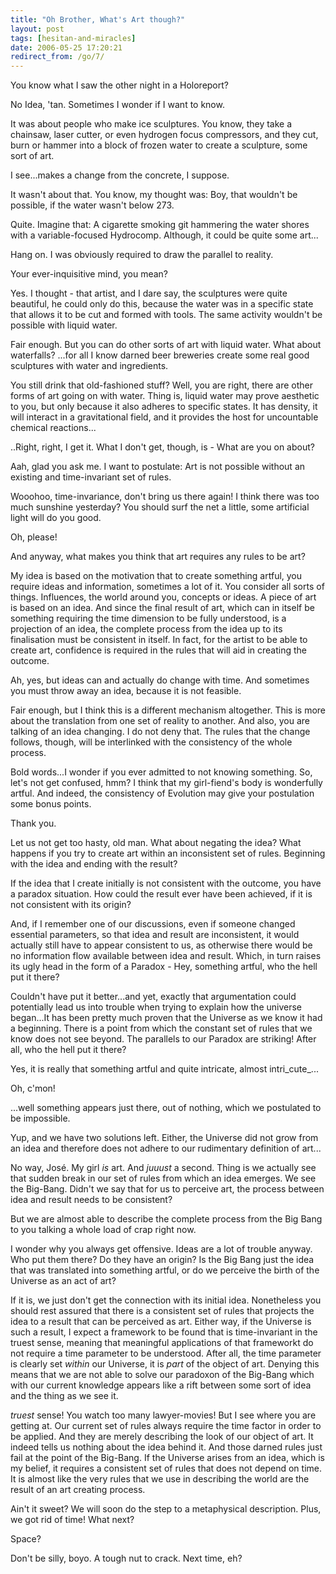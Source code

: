 ```yaml
---
title: "Oh Brother, What's Art though?"
layout: post
tags: [hesitan-and-miracles]
date: 2006-05-25 17:20:21
redirect_from: /go/7/
---
```


      

You know what I saw the other night in a Holoreport?

No Idea, &#39;tan. Sometimes I wonder if I want to know.

It was about people who make ice sculptures. You know, they take a chainsaw,          laser cutter, or even hydrogen focus compressors, and they cut, burn or          hammer into a block of frozen water to create a sculpture, some sort of          art.

I see...makes a change from the concrete, I suppose.

It wasn&#39;t about that. You know, my thought was: Boy, that wouldn&#39;t be          possible, if the water wasn&#39;t below 273.

Quite. Imagine that: A cigarette smoking git hammering the water shores          with a variable-focused Hydrocomp. Although, it could be quite some art...

Hang on. I was obviously required to draw the parallel to reality.

Your ever-inquisitive mind, you mean?

Yes. I thought - that artist, and I dare say, the sculptures were quite          beautiful, he could only do this, because the water was in a specific          state that allows it to be cut and formed with tools. The same activity          wouldn&#39;t be possible with liquid water.

Fair enough. But you can do other sorts of art with liquid water. What          about waterfalls? ...for all I know darned beer breweries create some          real good sculptures with water and ingredients.

You still drink that old-fashioned stuff? Well, you are right, there          are other forms of art going on with water. Thing is, liquid water may          prove aesthetic to you, but only because it also adheres to specific states.          It has density, it will interact in a gravitational field, and it provides          the host for uncountable chemical reactions...

..Right, right, I get it. What I don&#39;t get, though, is - What are you          on about?

Aah, glad you ask me. I want to postulate: Art is not possible without          an existing and time-invariant set of rules.

Wooohoo, time-invariance, don&#39;t bring us there again! I think there was          too much sunshine yesterday? You should surf the net a little, some artificial          light will do you good.

Oh, please!

And anyway, what makes you think that art requires any rules to be art?

My idea is based on the motivation that to create something artful, you          require ideas and information, sometimes a lot of it. You consider all          sorts of things. Influences, the world around you, concepts or ideas.          A piece of art is based on an idea. And since the final result of art,          which can in itself be something requiring the time dimension to be fully          understood, is a projection of an idea, the complete process from the          idea up to its finalisation must be consistent in itself. In fact, for          the artist to be able to create art, confidence is required in the rules          that will aid in creating the outcome.

Ah, yes, but ideas can and actually do change with time. And sometimes          you must throw away an idea, because it is not feasible.

Fair enough, but I think this is a different mechanism altogether. This          is more about the translation from one set of reality to another. And          also, you are talking of an idea changing. I do not deny that. The rules          that the change follows, though, will be interlinked with the consistency          of the whole process.

Bold words...I wonder if you ever admitted to not knowing something.          So, let&#39;s not get confused, hmm? I think that my girl-fiend&#39;s body is          wonderfully artful. And indeed, the consistency of Evolution may give          your postulation some bonus points.

Thank you.

Let us not get too hasty, old man. What about negating the idea? What          happens if you try to create art within an inconsistent set of rules.          Beginning with the idea and ending with the result?

If the idea that I create initially is not consistent with the outcome,          you have a paradox situation. How could the result ever have been achieved,          if it is not consistent with its origin?

And, if I remember one of our discussions, even if someone changed essential          parameters, so that idea and result are inconsistent, it would actually          still have to appear consistent to us, as otherwise there would be no          information flow available between idea and result. Which, in turn raises          its ugly head in the form of a Paradox - Hey, something artful, who the          hell put it there?

Couldn&#39;t have put it better...and yet, exactly that argumentation could          potentially lead us into trouble when trying to explain how the universe          began...It has been pretty much proven that the Universe as we know it          had a beginning. There is a point from which the constant set of rules          that we know does not see beyond. The parallels to our Paradox are striking!          After all, who the hell put it there?

Yes, it is really that something artful and quite intricate, almost intri_cute_...

Oh, c&#39;mon!

...well something appears just there, out of nothing, which we postulated          to be impossible.

Yup, and we have two solutions left. Either, the Universe did not grow          from an idea and therefore does not adhere to our rudimentary definition          of art...

No way, José. My girl _is_ art. And _juuust_ a second.          Thing is we actually see that sudden break in our set of rules from which          an idea emerges. We see the Big-Bang. Didn&#39;t we say that for us to perceive          art, the process between idea and result needs to be consistent?

But we are almost able to describe the complete process from the Big          Bang to you talking a whole load of crap right now.

I wonder why you always get offensive. Ideas are a lot of trouble anyway.          Who put them there? Do they have an origin? Is the Big Bang just the idea          that was translated into something artful, or do we perceive the birth          of the Universe as an act of art?

 If it is, we just don&#39;t get the connection with its initial idea. Nonetheless          you should rest assured that there is a consistent set of rules that projects          the idea to a result that can be perceived as art. Either way, if the          Universe is such a result, I expect a framework to be found that is time-invariant          in the truest sense, meaning that meaningful applications of that frameworkt          do not require a time parameter to be understood. After all, the time          parameter is clearly set _within_ our Universe, it is _part_          of the object of art. Denying this means that we are not able to solve          our paradoxon of the Big-Bang which with our current knowledge appears          like a rift between some sort of idea and the thing as we see it.

_truest_ sense! You watch too many lawyer-movies! But I see where          you are getting at. Our current set of rules always require the time factor          in order to be applied. And they are merely describing the look of our          object of art. It indeed tells us nothing about the idea behind it. And          those darned rules just fail at the point of the Big-Bang. If the Universe          arises from an idea, which is my belief, it requires a consistent set          of rules that does not depend on time. It is almost like the very rules          that we use in describing the world are the result of an art creating          process.

Ain&#39;t it sweet? We will soon do the step to a metaphysical description.          Plus, we got rid of time! What next?

Space?

Don&#39;t be silly, boyo. A tough nut to crack. Next time, eh?
 